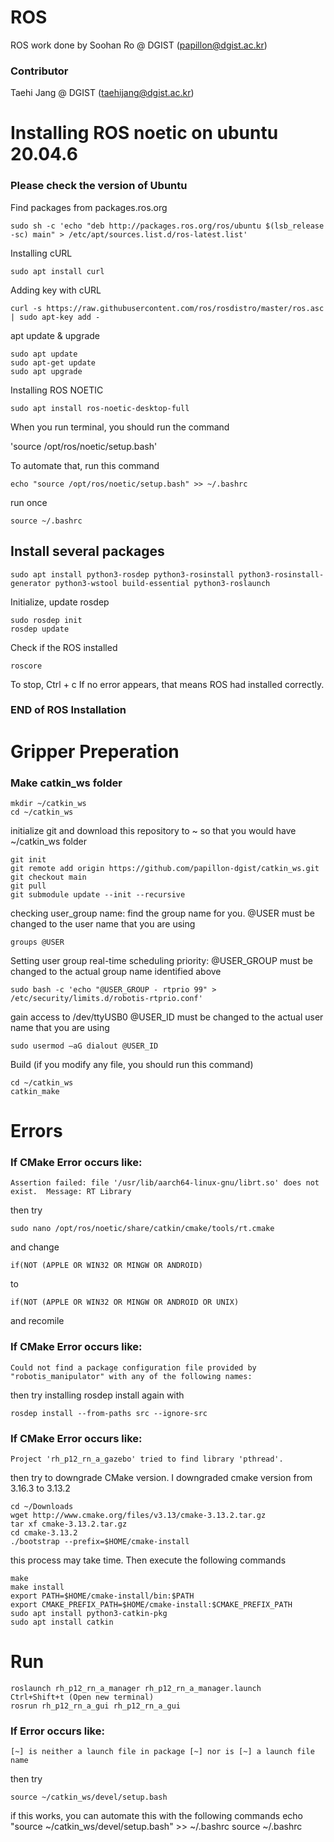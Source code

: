 # ROS
ROS work done by Soohan Ro @ DGIST (papillon@dgist.ac.kr)
### Contributor
Taehi Jang @ DGIST (taehijang@dgist.ac.kr)

# Installing ROS noetic on ubuntu 20.04.6
### Please check the version of Ubuntu

Find packages from packages.ros.org

`sudo sh -c 'echo "deb http://packages.ros.org/ros/ubuntu $(lsb_release -sc) main" > /etc/apt/sources.list.d/ros-latest.list'`

Installing cURL

`sudo apt install curl`

Adding key with cURL

`curl -s https://raw.githubusercontent.com/ros/rosdistro/master/ros.asc | sudo apt-key add -`

apt update & upgrade

    sudo apt update
    sudo apt-get update
    sudo apt upgrade

Installing ROS NOETIC

`sudo apt install ros-noetic-desktop-full`

When you run terminal, you should run the command

'source /opt/ros/noetic/setup.bash'

To automate that, run this command

`echo "source /opt/ros/noetic/setup.bash" >> ~/.bashrc`

run once

`source ~/.bashrc`

## Install several packages

`sudo apt install python3-rosdep python3-rosinstall python3-rosinstall-generator python3-wstool build-essential python3-roslaunch`

Initialize, update rosdep

    sudo rosdep init
    rosdep update

Check if the ROS installed

`roscore`

To stop, Ctrl + c
If no error appears, that means ROS had installed correctly.

### END of ROS Installation



# Gripper Preperation
### Make catkin_ws folder

    mkdir ~/catkin_ws
    cd ~/catkin_ws

initialize git and download this repository to ~ so that you would have ~/catkin_ws folder

    git init
    git remote add origin https://github.com/papillon-dgist/catkin_ws.git
    git checkout main
    git pull
    git submodule update --init --recursive

checking user_group name: find the group name for you. @USER must be changed to the user name that you are using

`groups @USER`

Setting user group real-time scheduling priority: @USER_GROUP must be changed to the actual group name identified above

`sudo bash -c 'echo "@USER_GROUP - rtprio 99" > /etc/security/limits.d/robotis-rtprio.conf'`

gain access to /dev/ttyUSB0 @USER_ID must be changed to the actual user name that you are using

`sudo usermod –aG dialout @USER_ID`

Build (if you modify any file, you should run this command)

    cd ~/catkin_ws
    catkin_make

# Errors

### If CMake Error occurs like:

`Assertion failed: file '/usr/lib/aarch64-linux-gnu/librt.so' does not exist.  Message: RT Library`

then try

`sudo nano /opt/ros/noetic/share/catkin/cmake/tools/rt.cmake`

and change

`if(NOT (APPLE OR WIN32 OR MINGW OR ANDROID)`

to

`if(NOT (APPLE OR WIN32 OR MINGW OR ANDROID OR UNIX)`

and recomile

### If CMake Error occurs like:

`Could not find a package configuration file provided by "robotis_manipulator" with any of the following names:`

then try installing rosdep install again with 

`rosdep install --from-paths src --ignore-src`

### If CMake Error occurs like:

`Project 'rh_p12_rn_a_gazebo' tried to find library 'pthread'.`

then try to downgrade CMake version. I downgraded cmake version from 3.16.3 to 3.13.2

    cd ~/Downloads
    wget http://www.cmake.org/files/v3.13/cmake-3.13.2.tar.gz
    tar xf cmake-3.13.2.tar.gz
    cd cmake-3.13.2
    ./bootstrap --prefix=$HOME/cmake-install

this process may take time. Then execute the following commands

    make
    make install
    export PATH=$HOME/cmake-install/bin:$PATH
    export CMAKE_PREFIX_PATH=$HOME/cmake-install:$CMAKE_PREFIX_PATH
    sudo apt install python3-catkin-pkg
    sudo apt install catkin

# Run

    roslaunch rh_p12_rn_a_manager rh_p12_rn_a_manager.launch
    Ctrl+Shift+t (Open new terminal)
    rosrun rh_p12_rn_a_gui rh_p12_rn_a_gui

### If Error occurs like:

`[~] is neither a launch file in package [~] nor is [~] a launch file name`

then try

`source ~/catkin_ws/devel/setup.bash`

if this works, you can automate this with the following commands
    echo "source ~/catkin_ws/devel/setup.bash" >> ~/.bashrc
    source ~/.bashrc

